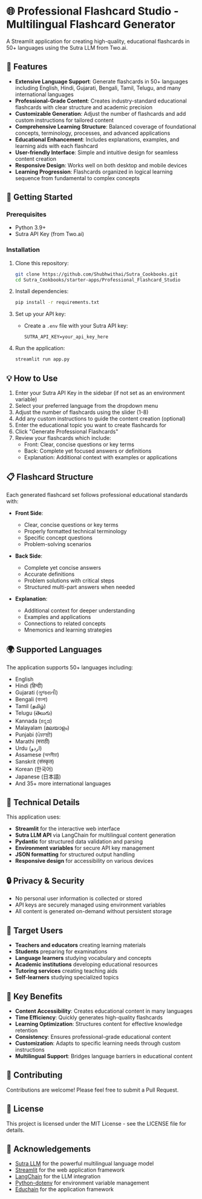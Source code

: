 # 🌐 Professional Flashcard Studio - Multilingual Flashcard Generator

A Streamlit application for creating high-quality, educational flashcards in 50+ languages using the Sutra LLM from Two.ai.

## 🌟 Features

- **Extensive Language Support**: Generate flashcards in 50+ languages including English, Hindi, Gujarati, Bengali, Tamil, Telugu, and many international languages
- **Professional-Grade Content**: Creates industry-standard educational flashcards with clear structure and academic precision
- **Customizable Generation**: Adjust the number of flashcards and add custom instructions for tailored content
- **Comprehensive Learning Structure**: Balanced coverage of foundational concepts, terminology, processes, and advanced applications
- **Educational Enhancement**: Includes explanations, examples, and learning aids with each flashcard
- **User-friendly Interface**: Simple and intuitive design for seamless content creation
- **Responsive Design**: Works well on both desktop and mobile devices
- **Learning Progression**: Flashcards organized in logical learning sequence from fundamental to complex concepts

## 🚀 Getting Started

### Prerequisites

- Python 3.9+
- Sutra API Key (from Two.ai)

### Installation

1. Clone this repository:
   ```bash
   git clone https://github.com/Shubhwithai/Sutra_Cookbooks.git
   cd Sutra_Cookbooks/starter-apps/Professional_Flashcard_Studio
   ```

2. Install dependencies:
   ```bash
   pip install -r requirements.txt
   ```

3. Set up your API key:
   - Create a `.env` file with your Sutra API key:
     ```
     SUTRA_API_KEY=your_api_key_here
     ```

4. Run the application:
   ```bash
   streamlit run app.py
   ```

## 💡 How to Use

1. Enter your Sutra API Key in the sidebar (if not set as an environment variable)
2. Select your preferred language from the dropdown menu
3. Adjust the number of flashcards using the slider (1-8)
4. Add any custom instructions to guide the content creation (optional)
5. Enter the educational topic you want to create flashcards for
6. Click "Generate Professional Flashcards"
7. Review your flashcards which include:
   - Front: Clear, concise questions or key terms
   - Back: Complete yet focused answers or definitions
   - Explanation: Additional context with examples or applications

## 📋 Flashcard Structure

Each generated flashcard set follows professional educational standards with:

- **Front Side**:
  - Clear, concise questions or key terms
  - Properly formatted technical terminology
  - Specific concept questions
  - Problem-solving scenarios

- **Back Side**:
  - Complete yet concise answers
  - Accurate definitions
  - Problem solutions with critical steps
  - Structured multi-part answers when needed

- **Explanation**:
  - Additional context for deeper understanding
  - Examples and applications
  - Connections to related concepts
  - Mnemonics and learning strategies

## 🌍 Supported Languages

The application supports 50+ languages including:
- English
- Hindi (हिन्दी)
- Gujarati (ગુજરાતી)
- Bengali (বাংলা)
- Tamil (தமிழ்)
- Telugu (తెలుగు)
- Kannada (ಕನ್ನಡ)
- Malayalam (മലയാളം)
- Punjabi (ਪੰਜਾਬੀ)
- Marathi (मराठी)
- Urdu (اردو)
- Assamese (অসমীয়া)
- Sanskrit (संस्कृत)
- Korean (한국어)
- Japanese (日本語)
- And 35+ more international languages

## 🎨 Technical Details

This application uses:
- **Streamlit** for the interactive web interface
- **Sutra LLM API** via LangChain for multilingual content generation
- **Pydantic** for structured data validation and parsing
- **Environment variables** for secure API key management
- **JSON formatting** for structured output handling
- **Responsive design** for accessibility on various devices

## 🔒 Privacy & Security

- No personal user information is collected or stored
- API keys are securely managed using environment variables
- All content is generated on-demand without persistent storage

## 🎯 Target Users

- **Teachers and educators** creating learning materials
- **Students** preparing for examinations
- **Language learners** studying vocabulary and concepts
- **Academic institutions** developing educational resources
- **Tutoring services** creating teaching aids
- **Self-learners** studying specialized topics

## 🌱 Key Benefits

- **Content Accessibility**: Creates educational content in many languages
- **Time Efficiency**: Quickly generates high-quality flashcards
- **Learning Optimization**: Structures content for effective knowledge retention
- **Consistency**: Ensures professional-grade educational content
- **Customization**: Adapts to specific learning needs through custom instructions
- **Multilingual Support**: Bridges language barriers in educational content

## 🤝 Contributing

Contributions are welcome! Please feel free to submit a Pull Request.

## 📄 License

This project is licensed under the MIT License - see the LICENSE file for details.

## 🙏 Acknowledgements

- [Sutra LLM](https://www.two.ai/sutra) for the powerful multilingual language model
- [Streamlit](https://streamlit.io) for the web application framework
- [LangChain](https://www.langchain.com) for the LLM integration
- [Python-dotenv](https://github.com/theskumar/python-dotenv) for environment variable management
- [Educhain](https://github.com/satvik314/educhain) for the application framework
